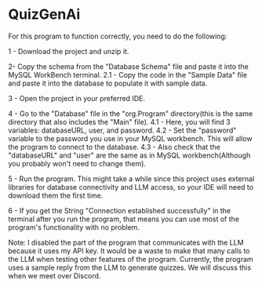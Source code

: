 # QuizGenAi

For this program to function correctly, you need to do the following:

1 - Download the project and unzip it.

2- Copy the schema from the "Database Schema" file and paste it into the MySQL WorkBench terminal.
  2.1 - Copy the code in the "Sample Data" file and paste it into the database to populate it with sample data.

3 - Open the project in your preferred IDE.

4 - Go to the "Database" file in the "org.Program" directory(this is the same directory that also includes the "Main" file).
  4.1 - Here, you will find 3 variables: databaseURL, user, and password.
  4.2 - Set the "password" variable to the password you use in your MySQL workbench. This will allow the program to connect to the database.
  4.3 - Also check that the "databaseURL" and "user" are the same as in MySQL workbench(Although you probably won't need to change them).

5 - Run the program. This might take a while since this project uses external libraries for database connectivity and LLM access, so your IDE will need to download them the first time.

6 - If you get the String "Connection established successfully" in the terminal after you run the program, that means you can use most of the program's functionality with no problem.

Note: I disabled the part of the program that communicates with the LLM because it uses my API key. It would be a waste to make that many calls to the LLM when testing other features of the program. 
Currently, the program uses a sample reply from the LLM to generate quizzes. We will discuss this when we meet over Discord.
